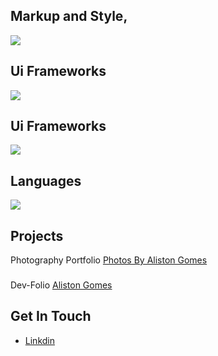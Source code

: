## Markup and Style,
<p align="start">
  <a href="https://skillicons.dev">
    <img src="https://skillicons.dev/icons?i=html,css" />
  </a>
</p>

## Ui Frameworks
<p align="start">
  <a href="https://skillicons.dev">
    <img src="https://skillicons.dev/icons?i=tailwind,materialui" />
  </a>
</p>

## Ui Frameworks
  <p align="start">    
  <a href="https://skillicons.dev">
    <img src="https://skillicons.dev/icons?i=js,py,cpp" />
  </a>
  </p>
  
## Languages
  <p align="start">    
  <a href="https://skillicons.dev">
    <img src="https://skillicons.dev/icons?i=react,vue,express" />
  </a>
  </p>
  
## Projects
Photography Portfolio
[Photos By Aliston Gomes](https://photos-by-aliston-gomes.vercel.app)
###
Dev-Folio
[Aliston Gomes](https://aliston-gomes-dev.vercel.app)
###
## Get In Touch
- [Linkdin](https://www.linkedin.com/in/aliston-inas-gomes-637787230utm_source=share&utm_campaign=share_via&utm_content=profile&utm_medium=ios_app)

